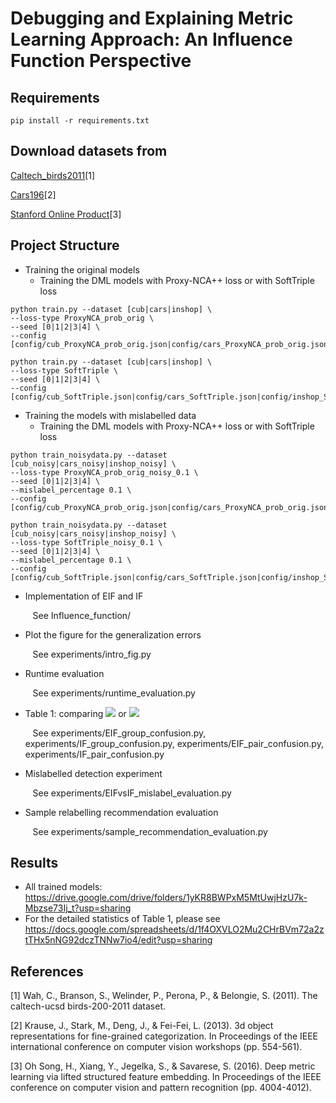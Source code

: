 
Debugging and Explaining Metric Learning Approach: An Influence Function Perspective
==============================================================================

## Requirements
```
pip install -r requirements.txt
```

## Download datasets from
[Caltech_birds2011](http://www.vision.caltech.edu/datasets/cub_200_2011/)\[1\]

[Cars196](https://ai.stanford.edu/%7Ejkrause/cars/car_dataset.html)\[2\]

[Stanford Online Product](https://cvgl.stanford.edu/projects/lifted_struct/)\[3\]


## Project Structure
- Training the original models
  - Training the DML models with Proxy-NCA++ loss or with SoftTriple loss
```
python train.py --dataset [cub|cars|inshop] \
--loss-type ProxyNCA_prob_orig \
--seed [0|1|2|3|4] \
--config [config/cub_ProxyNCA_prob_orig.json|config/cars_ProxyNCA_prob_orig.json|config/inshop_ProxyNCA_prob_orig.json]
```
```
python train.py --dataset [cub|cars|inshop] \
--loss-type SoftTriple \
--seed [0|1|2|3|4] \
--config [config/cub_SoftTriple.json|config/cars_SoftTriple.json|config/inshop_SoftTriple.json]
```
- Training the models with mislabelled data
  - Training the DML models with Proxy-NCA++ loss or with SoftTriple loss
```
python train_noisydata.py --dataset [cub_noisy|cars_noisy|inshop_noisy] \
--loss-type ProxyNCA_prob_orig_noisy_0.1 \
--seed [0|1|2|3|4] \
--mislabel_percentage 0.1 \
--config [config/cub_ProxyNCA_prob_orig.json|config/cars_ProxyNCA_prob_orig.json|config/inshop_ProxyNCA_prob_orig.json]
```
```
python train_noisydata.py --dataset [cub_noisy|cars_noisy|inshop_noisy] \
--loss-type SoftTriple_noisy_0.1 \
--seed [0|1|2|3|4] \
--mislabel_percentage 0.1 \
--config [config/cub_SoftTriple.json|config/cars_SoftTriple.json|config/inshop_SoftTriple.json]
```

- Implementation of EIF and IF

  &nbsp;&nbsp;&nbsp;See Influence_function/

- Plot the figure for the generalization errors

  &nbsp;&nbsp;&nbsp;See experiments/intro_fig.py

- Runtime evaluation

  &nbsp;&nbsp;&nbsp;See experiments/runtime_evaluation.py

- Table 1: comparing <img src="https://render.githubusercontent.com/render/math?math=\triangle d(p)"> or <img src="https://render.githubusercontent.com/render/math?math=\triangle d(G_p)">
  
  &nbsp;&nbsp;&nbsp;See experiments/EIF_group_confusion.py, experiments/IF_group_confusion.py, experiments/EIF_pair_confusion.py, experiments/IF_pair_confusion.py

- Mislabelled detection experiment

  &nbsp;&nbsp;&nbsp;See experiments/EIFvsIF_mislabel_evaluation.py

- Sample relabelling recommendation evaluation

  &nbsp;&nbsp;&nbsp;See experiments/sample_recommendation_evaluation.py

## Results
- All trained models: https://drive.google.com/drive/folders/1yKR8BWPxM5MtUwjHzU7k-Mbzse73Ij_t?usp=sharing
- For the detailed statistics of Table 1, please see https://docs.google.com/spreadsheets/d/1f4OXVLO2Mu2CHrBVm72a2ztTHx5nNG92dczTNNw7io4/edit?usp=sharing

## References
[1] Wah, C., Branson, S., Welinder, P., Perona, P., & Belongie, S. (2011). The caltech-ucsd birds-200-2011 dataset.

[2] Krause, J., Stark, M., Deng, J., & Fei-Fei, L. (2013). 3d object representations for fine-grained categorization. In Proceedings of the IEEE international conference on computer vision workshops (pp. 554-561).

[3] Oh Song, H., Xiang, Y., Jegelka, S., & Savarese, S. (2016). Deep metric learning via lifted structured feature embedding. In Proceedings of the IEEE conference on computer vision and pattern recognition (pp. 4004-4012).
